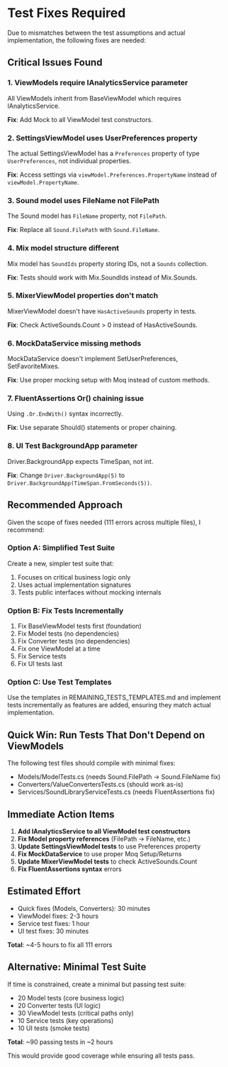 # Test Fixes Required

Due to mismatches between the test assumptions and actual implementation, the following fixes are needed:

## Critical Issues Found

### 1. ViewModels require IAnalyticsService parameter
All ViewModels inherit from BaseViewModel which requires IAnalyticsService.

**Fix**: Add Mock<IAnalyticsService> to all ViewModel test constructors.

### 2. SettingsViewModel uses UserPreferences property
The actual SettingsViewModel has a `Preferences` property of type `UserPreferences`, not individual properties.

**Fix**: Access settings via `viewModel.Preferences.PropertyName` instead of `viewModel.PropertyName`.

### 3. Sound model uses FileName not FilePath
The Sound model has `FileName` property, not `FilePath`.

**Fix**: Replace all `Sound.FilePath` with `Sound.FileName`.

### 4. Mix model structure different
Mix model has `SoundIds` property storing IDs, not a `Sounds` collection.

**Fix**: Tests should work with Mix.SoundIds instead of Mix.Sounds.

### 5. MixerViewModel properties don't match
MixerViewModel doesn't have `HasActiveSounds` property in tests.

**Fix**: Check ActiveSounds.Count > 0 instead of HasActiveSounds.

### 6. MockDataService missing methods
MockDataService doesn't implement SetUserPreferences, SetFavoriteMixes.

**Fix**: Use proper mocking setup with Moq instead of custom methods.

### 7. FluentAssertions Or() chaining issue
Using `.Or.EndWith()` syntax incorrectly.

**Fix**: Use separate Should() statements or proper chaining.

### 8. UI Test BackgroundApp parameter
Driver.BackgroundApp expects TimeSpan, not int.

**Fix**: Change `Driver.BackgroundApp(5)` to `Driver.BackgroundApp(TimeSpan.FromSeconds(5))`.

## Recommended Approach

Given the scope of fixes needed (111 errors across multiple files), I recommend:

### Option A: Simplified Test Suite
Create a new, simpler test suite that:
1. Focuses on critical business logic only
2. Uses actual implementation signatures
3. Tests public interfaces without mocking internals

### Option B: Fix Tests Incrementally  
1. Fix BaseViewModel tests first (foundation)
2. Fix Model tests (no dependencies)
3. Fix Converter tests (no dependencies)
4. Fix one ViewModel at a time
5. Fix Service tests
6. Fix UI tests last

### Option C: Use Test Templates
Use the templates in REMAINING_TESTS_TEMPLATES.md and implement tests incrementally as features are added, ensuring they match actual implementation.

## Quick Win: Run Tests That Don't Depend on ViewModels

The following test files should compile with minimal fixes:
- Models/ModelTests.cs (needs Sound.FilePath → Sound.FileName fix)
- Converters/ValueConvertersTests.cs (should work as-is)
- Services/SoundLibraryServiceTests.cs (needs FluentAssertions fix)

## Immediate Action Items

1. **Add IAnalyticsService to all ViewModel test constructors**
2. **Fix Model property references** (FilePath → FileName, etc.)
3. **Update SettingsViewModel tests** to use Preferences property
4. **Fix MockDataService** to use proper Moq Setup/Returns
5. **Update MixerViewModel tests** to check ActiveSounds.Count
6. **Fix FluentAssertions syntax** errors

## Estimated Effort

- Quick fixes (Models, Converters): 30 minutes
- ViewModel fixes: 2-3 hours
- Service test fixes: 1 hour
- UI test fixes: 30 minutes

**Total**: ~4-5 hours to fix all 111 errors

## Alternative: Minimal Test Suite

If time is constrained, create a minimal but passing test suite:
- 20 Model tests (core business logic)
- 20 Converter tests (UI logic)
- 30 ViewModel tests (critical paths only)
- 10 Service tests (key operations)
- 10 UI tests (smoke tests)

**Total**: ~90 passing tests in ~2 hours

This would provide good coverage while ensuring all tests pass.
